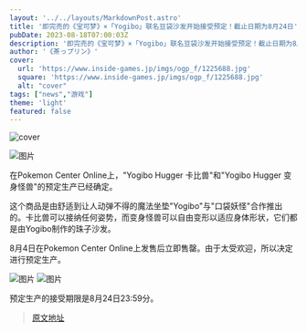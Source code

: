 ```yaml
---
layout: '../../layouts/MarkdownPost.astro'
title: '即完売的《宝可梦》×「Yogibo」联名豆袋沙发开始接受预定！截止日期为8月24日'
pubDate: 2023-08-18T07:00:03Z
description: '即完売的《宝可梦》×「Yogibo」联名豆袋沙发开始接受预定！截止日期为8月24日'
author: '《茶っプリン》'
cover:
  url: 'https://www.inside-games.jp/imgs/ogp_f/1225688.jpg'
  square: 'https://www.inside-games.jp/imgs/ogp_f/1225688.jpg'
  alt: "cover"
tags: ["news","游戏"]
theme: 'light'
featured: false
---
```


![cover](https://www.inside-games.jp/imgs/ogp_f/1225688.jpg)

![图片](https://www.inside-games.jp/imgs/zoom/1225689.jpg)

在Pokemon Center Online上，"Yogibo Hugger 卡比兽"和"Yogibo Hugger 变身怪兽"的预定生产已经确定。

这个商品是由舒适到让人动弹不得的魔法坐垫"Yogibo"与"口袋妖怪"合作推出的。卡比兽可以接纳任何姿势，而变身怪兽可以自由变形以适应身体形状，它们都是由Yogibo制作的珠子沙发。

8月4日在Pokemon Center Online上发售后立即售罄。由于太受欢迎，所以决定进行预定生产。

![图片](https://www.inside-games.jp/imgs/zoom/1225686.jpg)
![图片](https://www.inside-games.jp/imgs/zoom/1225673.jpg)

预定生产的接受期限是8月24日23:59分。

>[原文地址](https://www.inside-games.jp/article/2023/08/18/147914.html)  